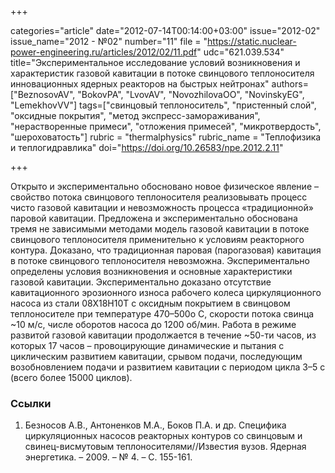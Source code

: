 +++

categories="article"
date="2012-07-14T00:14:00+03:00"
issue="2012-02"
issue_name="2012 - №02"
number="11"
file = "https://static.nuclear-power-engineering.ru/articles/2012/02/11.pdf"
udc="621.039.534"
title="Экспериментальное исследование условий возникновения и характеристик газовой кавитации в потоке свинцового теплоносителя инновационных ядерных реакторов на быстрых нейтронах"
authors=["BeznosovAV", "BokovPA", "LvovAV", "NovozhilovaOO", "NovinskyEG", "LemekhovVV"]
tags=["свинцовый теплоноситель", "пристенный слой", "оксидные покрытия", "метод экспресс-замораживания", "нерастворенные примеси", "отложения примесей", "микротвердость", "шероховатость"]
rubric = "thermalphysics"
rubric_name = "Теплофизика и теплогидравлика"
doi="https://doi.org/10.26583/npe.2012.2.11"

+++

Открыто и экспериментально обосновано новое физическое явление – свойство потока свинцового теплоносителя реализовывать процесс чисто газовой кавитации и невозможность процесса «традиционной» паровой кавитации. Предложена и экспериментально обоснована тремя не зависимыми методами модель газовой кавитации в потоке свинцового теплоносителя применительно к условиям реакторного контура. Доказано, что традиционная паровая (парогазовая) кавитация в потоке свинцового теплоносителя невозможна. Экспериментально определены условия возникновения и основные характеристики газовой кавитации. Экспериментально доказано отсутствие кавитационного эрозионного износа рабочего колеса циркуляционного насоса из стали 08Х18Н10Т с оксидным покрытием в свинцовом теплоносителе при температуре 470–500о С, скорости потока свинца ~10 м/с, числе оборотов насоса до 1200 об/мин. Работа в режиме развитой газовой кавитации продолжается в течение ~50-ти часов, из которых 17 часов – провоцирующие динамические и пытания с циклическим развитием кавитации, срывом подачи, последующим возобновлением подачи и развитием кавитации с периодом цикла 3–5 с (всего более 15000 циклов).

### Ссылки

1. Безносов А.В., Антоненков М.А., Боков П.А. и др. Специфика циркуляционных насосов реакторных контуров со свинцовым и свинец-висмутовым теплоносителями//Известия вузов. Ядерная энергетика. – 2009. – № 4. – С. 155-161.
